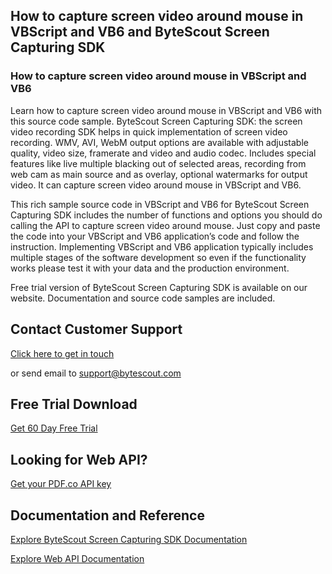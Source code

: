 ## How to capture screen video around mouse in VBScript and VB6 and ByteScout Screen Capturing SDK

### How to capture screen video around mouse in VBScript and VB6

Learn how to capture screen video around mouse in VBScript and VB6 with this source code sample. ByteScout Screen Capturing SDK: the screen video recording SDK helps in quick implementation of screen video recording. WMV, AVI, WebM output options are available with adjustable quality, video size, framerate and video and audio codec. Includes special features like live multiple blacking out of selected areas, recording from web cam as main source and as overlay, optional watermarks for output video. It can capture screen video around mouse in VBScript and VB6.

This rich sample source code in VBScript and VB6 for ByteScout Screen Capturing SDK includes the number of functions and options you should do calling the API to capture screen video around mouse. Just copy and paste the code into your VBScript and VB6 application’s code and follow the instruction. Implementing VBScript and VB6 application typically includes multiple stages of the software development so even if the functionality works please test it with your data and the production environment.

Free trial version of ByteScout Screen Capturing SDK is available on our website. Documentation and source code samples are included.

## Contact Customer Support

[Click here to get in touch](https://bytescout.zendesk.com/hc/en-us/requests/new?subject=ByteScout%20Screen%20Capturing%20SDK%20Question)

or send email to [support@bytescout.com](mailto:support@bytescout.com?subject=ByteScout%20Screen%20Capturing%20SDK%20Question) 

## Free Trial Download

[Get 60 Day Free Trial](https://bytescout.com/download/web-installer?utm_source=github-readme)

## Looking for Web API? 

[Get your PDF.co API key](https://pdf.co/documentation/api?utm_source=github-readme)

## Documentation and Reference

[Explore ByteScout Screen Capturing SDK Documentation](https://bytescout.com/documentation/index.html?utm_source=github-readme)

[Explore Web API Documentation](https://pdf.co/documentation/api?utm_source=github-readme)